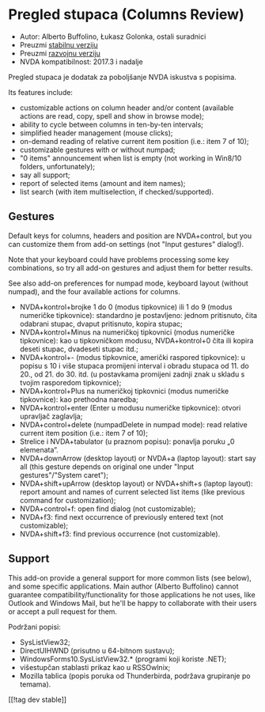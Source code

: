 # Pregled stupaca (Columns Review) #

* Autor: Alberto Buffolino, Łukasz Golonka, ostali suradnici
* Preuzmi [stabilnu verziju][stable]
* Preuzmi [razvojnu verziju][dev]
* NVDA kompatibilnost: 2017.3 i nadalje

Pregled stupaca je dodatak za poboljšanje NVDA iskustva s popisima.

Its features include:

* customizable actions on column header and/or content (available actions
  are read, copy, spell and show in browse mode);
* ability to cycle between columns in ten-by-ten intervals;
* simplified header management (mouse clicks);
* on-demand reading of relative current item position (i.e.: item 7 of 10);
* customizable gestures with or without numpad;
* "0 items" announcement when list is empty (not working in Win8/10 folders,
  unfortunately);
* say all support;
* report of selected items (amount and item names);
* list search (with item multiselection, if checked/supported).

## Gestures

Default keys for columns, headers and position are NVDA+control, but you can
customize them from add-on settings (not "Input gestures" dialog!).

Note that your keyboard could have problems processing some key
combinations, so try all add-on gestures and adjust them for better results.

See also add-on preferences for numpad mode, keyboard layout (without
numpad), and the four available actions for columns.

* NVDA+kontrol+brojke 1 do 0 (modus tipkovnice) ili 1 do 9 (modus numeričke
  tipkovnice): standardno je postavljeno: jednom pritisnuto, čita odabrani
  stupac, dvaput pritisnuto, kopira stupac;
* NVDA+kontrol+Minus na numeričkoj tipkovnici (modus numeričke tipkovnice):
  kao u tipkovničkom modusu, NVDA+kontrol+0 čita ili kopira deseti stupac,
  dvadeseti stupac itd.;
* NVDA+kontrol+- (modus tipkovnice, američki raspored tipkovnice): u popisu
  s 10 i više stupaca promijeni interval i obradu stupaca od 11. do 20., od
  21. do 30. itd. (u postavkama promijeni zadnji znak u skladu s tvojim
  rasporedom tipkovnice);
* NVDA+kontrol+Plus na numeričkoj tipkovnici (modus numeričke tipkovnice):
  kao prethodna naredba;
* NVDA+kontrol+enter (Enter u modusu numeričke tipkovnice): otvori upravljač
  zaglavlja;
* NVDA+control+delete (numpadDelete in numpad mode): read relative current
  item position (i.e.: item 7 of 10);
* Strelice i NVDA+tabulator (u praznom popisu): ponavlja poruku „0
  elemenata”.
* NVDA+downArrow (desktop layout) or NVDA+a (laptop layout): start say all
  (this gesture depends on original one under "Input gestures"/"System
  caret");
* NVDA+shift+upArrow (desktop layout) or NVDA+shift+s (laptop layout):
  report amount and names of current selected list items (like previous
  command for customization);
* NVDA+control+f: open find dialog (not customizable);
* NVDA+f3: find next occurrence of previously entered text (not
  customizable);
* NVDA+shift+f3: find previous occurrence (not customizable).

## Support

This add-on provide a general support for more common lists (see below), and
some specific applications. Main author (Alberto Buffolino) cannot guarantee
compatibility/functionality for those applications he not uses, like Outlook
and Windows Mail, but he'll be happy to collaborate with their users or
accept a pull request for them.

Podržani popisi:

* SysListView32;
* DirectUIHWND (prisutno u 64-bitnom sustavu);
* WindowsForms10.SysListView32.* (programi koji koriste .NET);
* višestupčan stablasti prikaz kao u RSSOwlnix;
* Mozilla tablica (popis poruka od Thunderbirda, podržava grupiranje po
  temama).


[[!tag dev stable]]


[stable]: https://addons.nvda-project.org/files/get.php?file=cr

[dev]: https://addons.nvda-project.org/files/get.php?file=cr-dev
